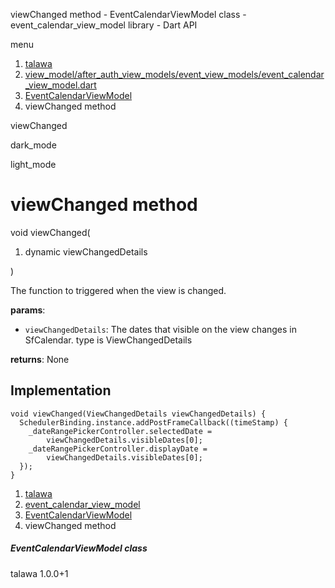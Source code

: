 




viewChanged method - EventCalendarViewModel class - event\_calendar\_view\_model library - Dart API







menu

1. [talawa](../../index.html)
2. [view\_model/after\_auth\_view\_models/event\_view\_models/event\_calendar\_view\_model.dart](../../file-___home_harshil_Desktop_open-source_palisadoes_talawa_lib_view_model_after_auth_view_models_event_view_models_event_calendar_view_model/)
3. [EventCalendarViewModel](../../file-___home_harshil_Desktop_open-source_palisadoes_talawa_lib_view_model_after_auth_view_models_event_view_models_event_calendar_view_model/EventCalendarViewModel-class.html)
4. viewChanged method

viewChanged


dark\_mode

light\_mode




# viewChanged method


void
viewChanged(

1. dynamic viewChangedDetails

)

The function to triggered when the view is changed.

**params**:

* `viewChangedDetails`: The dates that visible on the view changes in SfCalendar. type is ViewChangedDetails

**returns**:
None


## Implementation

```
void viewChanged(ViewChangedDetails viewChangedDetails) {
  SchedulerBinding.instance.addPostFrameCallback((timeStamp) {
    _dateRangePickerController.selectedDate =
        viewChangedDetails.visibleDates[0];
    _dateRangePickerController.displayDate =
        viewChangedDetails.visibleDates[0];
  });
}
```

 


1. [talawa](../../index.html)
2. [event\_calendar\_view\_model](../../file-___home_harshil_Desktop_open-source_palisadoes_talawa_lib_view_model_after_auth_view_models_event_view_models_event_calendar_view_model/)
3. [EventCalendarViewModel](../../file-___home_harshil_Desktop_open-source_palisadoes_talawa_lib_view_model_after_auth_view_models_event_view_models_event_calendar_view_model/EventCalendarViewModel-class.html)
4. viewChanged method

##### EventCalendarViewModel class





talawa
1.0.0+1






